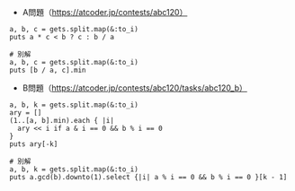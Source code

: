 - A問題（https://atcoder.jp/contests/abc120）

```
a, b, c = gets.split.map(&:to_i)
puts a * c < b ? c : b / a

# 別解
a, b, c = gets.split.map(&:to_i)
puts [b / a, c].min
```

- B問題（https://atcoder.jp/contests/abc120/tasks/abc120_b）
```
a, b, k = gets.split.map(&:to_i)
ary = []
(1..[a, b].min).each { |i|
  ary << i if a & i == 0 && b % i == 0
}
puts ary[-k]

# 別解
a, b, k = gets.split.map(&:to_i)
puts a.gcd(b).downto(1).select {|i| a % i == 0 && b % i == 0 }[k - 1]
```
